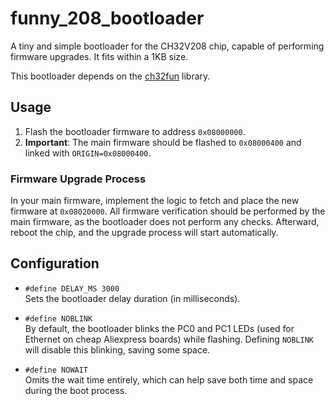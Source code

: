 # funny_208_bootloader

A tiny and simple bootloader for the CH32V208 chip, capable of performing firmware upgrades. It fits within a 1KB size.

This bootloader depends on the [ch32fun](https://github.com/cnlohr/ch32fun) library.

## Usage

1. Flash the bootloader firmware to address `0x08000000`.
2. **Important**: The main firmware should be flashed to `0x08000400` and linked with `ORIGIN=0x08000400`.

### Firmware Upgrade Process

In your main firmware, implement the logic to fetch and place the new firmware at `0x08020000`. All firmware verification should be performed by the main firmware, as the bootloader does not perform any checks. Afterward, reboot the chip, and the upgrade process will start automatically.

## Configuration

- `#define DELAY_MS 3000`  
  Sets the bootloader delay duration (in milliseconds).

- `#define NOBLINK`  
  By default, the bootloader blinks the PC0 and PC1 LEDs (used for Ethernet on cheap Aliexpress boards) while flashing. Defining `NOBLINK` will disable this blinking, saving some space.

- `#define NOWAIT`  
  Omits the wait time entirely, which can help save both time and space during the boot process.
